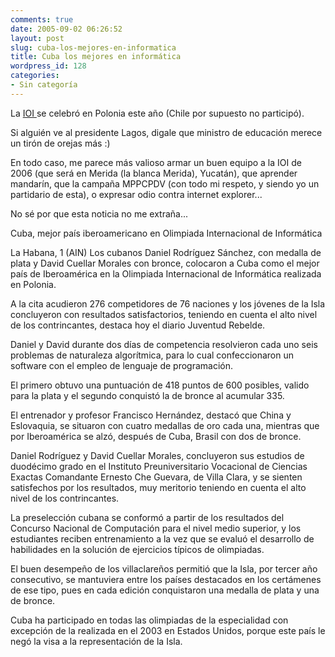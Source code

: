 ```yaml
---
comments: true
date: 2005-09-02 06:26:52
layout: post
slug: cuba-los-mejores-en-informatica
title: Cuba los mejores en informática
wordpress_id: 128
categories:
- Sin categoría
---
```


La [IOI ](http://www.ioinformatics.org/)se celebró en Polonia este año (Chile por supuesto no participó).

Si alguién ve al presidente Lagos, digale que ministro de educación merece un tirón de orejas más :)

En todo caso, me parece más valioso armar un buen equipo a la IOI de 2006 (que será en Merida (la blanca Merida), Yucatán), que aprender mandarín, que la campaña MPPCPDV (con todo mi respeto, y siendo yo un partidario de esta), o expresar odio contra internet explorer...

No sé por que esta noticia no me extraña...

Cuba, mejor país iberoamericano en Olimpiada Internacional de Informática

La Habana, 1 (AIN) Los cubanos Daniel Rodríguez Sánchez, con medalla de plata y David Cuellar Morales con bronce, colocaron a Cuba como el mejor país de Iberoamérica en la Olimpiada Internacional de Informática realizada en Polonia.

A la cita acudieron 276 competidores de 76 naciones y los jóvenes de la Isla concluyeron con resultados satisfactorios, teniendo en cuenta el alto nivel de los contrincantes, destaca hoy el diario Juventud Rebelde.

Daniel y David durante dos días de competencia resolvieron cada uno seis problemas de naturaleza algorítmica, para lo cual confeccionaron un software con el empleo de lenguaje de programación.

El primero obtuvo una puntuación de 418 puntos de 600 posibles, valido para la plata y el segundo conquistó la de bronce al acumular 335.

El entrenador y profesor Francisco Hernández, destacó que China y Eslovaquia, se situaron con cuatro medallas de oro cada una, mientras que por Iberoamérica se alzó, después de Cuba, Brasil con dos de bronce.

Daniel Rodríguez y David Cuellar Morales, concluyeron sus estudios de duodécimo grado en el Instituto Preuniversitario Vocacional de Ciencias Exactas Comandante Ernesto Che Guevara, de Villa Clara, y se sienten satisfechos por los resultados, muy meritorio teniendo en cuenta el alto nivel de los contrincantes.

La preselección cubana se conformó a partir de los resultados del Concurso Nacional de Computación para el nivel medio superior, y los estudiantes reciben entrenamiento a la vez que se evaluó el desarrollo de habilidades en la solución de ejercicios típicos de olimpiadas.

El buen desempeño de los villaclareños permitió que la Isla, por tercer año consecutivo, se mantuviera entre los países destacados en los certámenes de ese tipo, pues en cada edición conquistaron una medalla de plata y una de bronce.

Cuba ha participado en todas las olimpiadas de la especialidad con excepción de la realizada en el 2003 en Estados Unidos, porque este país le negó la visa a la representación de la Isla.



